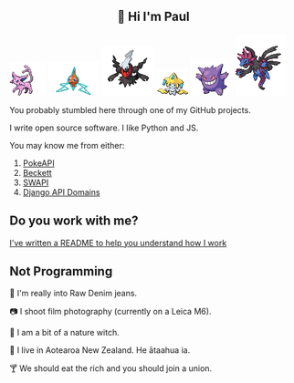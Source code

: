<h2 align="center">👋 Hi I'm Paul</h2>

![Espeon](https://raw.githubusercontent.com/PokeAPI/sprites/master/sprites/pokemon/versions/generation-v/black-white/animated/196.gif)
![Rotom](https://raw.githubusercontent.com/PokeAPI/sprites/master/sprites/pokemon/versions/generation-v/black-white/animated/479.gif)
![darkrai](https://raw.githubusercontent.com/PokeAPI/sprites/master/sprites/pokemon/versions/generation-v/black-white/animated/491.gif)
![jirachi](https://raw.githubusercontent.com/PokeAPI/sprites/master/sprites/pokemon/versions/generation-v/black-white/animated/385.gif)
![Gengar](https://raw.githubusercontent.com/PokeAPI/sprites/master/sprites/pokemon/versions/generation-v/black-white/animated/94.gif)
![Hydreigon](https://raw.githubusercontent.com/PokeAPI/sprites/master/sprites/pokemon/versions/generation-v/black-white/animated/635.gif)

You probably stumbled here through one of my GitHub projects.

I write open source software. I like Python and JS.

You may know me from either:

1) [PokeAPI](https://github.com/pokeapi/pokeapi)
2) [Beckett](https://github.com/phalt/beckett)
3) [SWAPI](https://github.com/phalt/swapi)
4) [Django API Domains](https://github.com/phalt/django-api-domains)

## Do you work with me?

[I've written a README to help you understand how I work](https://managerreadme.com/readme/case)

## Not Programming

👖 I'm really into Raw Denim jeans.

📷 I shoot film photography (currently on a Leica M6).

🌱 I am a bit of a nature witch.

🦎 I live in Aotearoa New Zealand. He ātaahua ia.

🍸 We should eat the rich and you should join a union.
